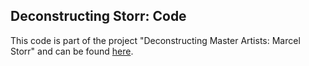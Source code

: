 ## Deconstructing Storr: Code

This code is part of the project "Deconstructing Master Artists: Marcel Storr" and can be found [here](github.com/fabianmoronzirfas/gestalten-in-code/projects/deconstructing-storr/index.md).

